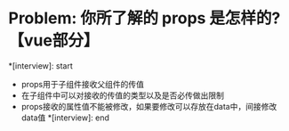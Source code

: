 # Problem: 你所了解的 props 是怎样的?【vue部分】

*[interview]: start
* props用于子组件接收父组件的传值
* 在子组件中可以对接收的传值的类型以及是否必传做出限制
* props接收的属性值不能被修改，如果要修改可以存放在data中，间接修改data值
*[interview]: end
